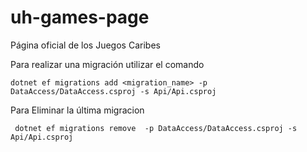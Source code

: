 # uh-games-page
Página oficial de los Juegos Caribes


Para realizar una migración utilizar el comando
```
dotnet ef migrations add <migration_name> -p DataAccess/DataAccess.csproj -s Api/Api.csproj
```
Para Eliminar la última migracion 

```
 dotnet ef migrations remove  -p DataAccess/DataAccess.csproj -s Api/Api.csproj

```

